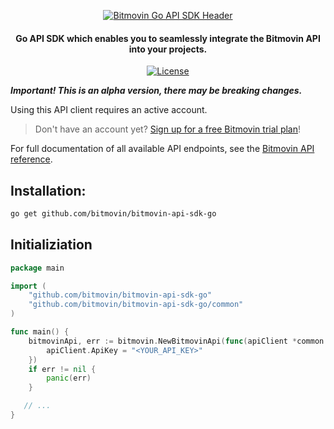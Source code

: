 <p align="center">
  <a href="https://www.bitmovin.com">
    <img alt="Bitmovin Go API SDK Header" src="https://cdn.bitmovin.com/frontend/encoding/openapi-clients/readme-headers/ReadmeHeader_Go.png" >
  </a>

  <h4 align="center">
    Go API SDK which enables you to seamlessly integrate the Bitmovin API into your projects.
  </h4>

  <p align="center">
    <a href="LICENSE"><img src="https://img.shields.io/badge/License-MIT-yellow.svg" alt="License"></img></a>
  </p>
</p>

***Important! This is an alpha version, there may be breaking changes.***

Using this API client requires an active account.

> Don't have an account yet? [Sign up for a free Bitmovin trial plan](https://dashboard.bitmovin.com/signup)!

For full documentation of all available API endpoints, see the [Bitmovin API reference](https://bitmovin.com/docs).

## Installation:

```bash
go get github.com/bitmovin/bitmovin-api-sdk-go
```

## Initializiation

```go
package main

import (
    "github.com/bitmovin/bitmovin-api-sdk-go"
    "github.com/bitmovin/bitmovin-api-sdk-go/common"
)

func main() {
    bitmovinApi, err := bitmovin.NewBitmovinApi(func(apiClient *common.ApiClient) {
        apiClient.ApiKey = "<YOUR_API_KEY>"
    })
    if err != nil {
        panic(err)
    }

   // ...
}
```
